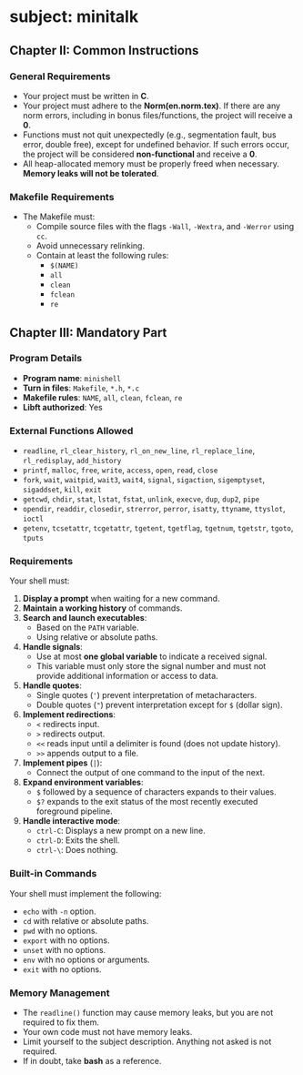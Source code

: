 # subject: minitalk

## Chapter II: Common Instructions

### General Requirements

- Your project must be written in **C**.
- Your project must adhere to the **Norm(en.norm.tex)**. If there are any norm errors, including in bonus files/functions, the project will receive a **0**.
- Functions must not quit unexpectedly (e.g., segmentation fault, bus error, double free), except for undefined behavior. If such errors occur, the project will be considered **non-functional** and receive a **0**.
- All heap-allocated memory must be properly freed when necessary. **Memory leaks will not be tolerated**.

### Makefile Requirements

- The Makefile must:
  - Compile source files with the flags `-Wall`, `-Wextra`, and `-Werror` using `cc`.
  - Avoid unnecessary relinking.
  - Contain at least the following rules:
    - `$(NAME)`
    - `all`
    - `clean`
    - `fclean`
    - `re`

## Chapter III: Mandatory Part

### Program Details

- **Program name**: `minishell`
- **Turn in files**: `Makefile`, `*.h`, `*.c`
- **Makefile rules**: `NAME`, `all`, `clean`, `fclean`, `re`
- **Libft authorized**: Yes

### External Functions Allowed

- `readline`, `rl_clear_history`, `rl_on_new_line`, `rl_replace_line`, `rl_redisplay`, `add_history`
- `printf`, `malloc`, `free`, `write`, `access`, `open`, `read`, `close`
- `fork`, `wait`, `waitpid`, `wait3`, `wait4`, `signal`, `sigaction`, `sigemptyset`, `sigaddset`, `kill`, `exit`
- `getcwd`, `chdir`, `stat`, `lstat`, `fstat`, `unlink`, `execve`, `dup`, `dup2`, `pipe`
- `opendir`, `readdir`, `closedir`, `strerror`, `perror`, `isatty`, `ttyname`, `ttyslot`, `ioctl`
- `getenv`, `tcsetattr`, `tcgetattr`, `tgetent`, `tgetflag`, `tgetnum`, `tgetstr`, `tgoto`, `tputs`

### Requirements

Your shell must:

1. **Display a prompt** when waiting for a new command.
2. **Maintain a working history** of commands.
3. **Search and launch executables**:
   - Based on the `PATH` variable.
   - Using relative or absolute paths.
4. **Handle signals**:
   - Use at most **one global variable** to indicate a received signal.
   - This variable must only store the signal number and must not provide additional information or access to data.
5. **Handle quotes**:
   - Single quotes (`'`) prevent interpretation of metacharacters.
   - Double quotes (`"`) prevent interpretation except for `$` (dollar sign).
6. **Implement redirections**:
   - `<` redirects input.
   - `>` redirects output.
   - `<<` reads input until a delimiter is found (does not update history).
   - `>>` appends output to a file.
7. **Implement pipes** (`|`):
   - Connect the output of one command to the input of the next.
8. **Expand environment variables**:
   - `$` followed by a sequence of characters expands to their values.
   - `$?` expands to the exit status of the most recently executed foreground pipeline.
9. **Handle interactive mode**:
   - `ctrl-C`: Displays a new prompt on a new line.
   - `ctrl-D`: Exits the shell.
   - `ctrl-\`: Does nothing.

### Built-in Commands

Your shell must implement the following:

- `echo` with `-n` option.
- `cd` with relative or absolute paths.
- `pwd` with no options.
- `export` with no options.
- `unset` with no options.
- `env` with no options or arguments.
- `exit` with no options.

### Memory Management

- The `readline()` function may cause memory leaks, but you are not required to fix them.
- Your own code must not have memory leaks.
- Limit yourself to the subject description. Anything not asked is not required.
- If in doubt, take **bash** as a reference.
